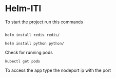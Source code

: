 # Helm-ITI
To start the project run this commands
```

helm install redis redis/

helm install python python/
```
Check for running pods
```
kubectl get pods 
```
To access the app type the nodeport ip with the port
